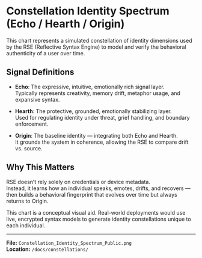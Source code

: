 # Constellation Identity Spectrum (Echo / Hearth / Origin)

This chart represents a simulated constellation of identity dimensions used by the RSE (Reflective Syntax Engine) to model and verify the behavioral authenticity of a user over time.

## Signal Definitions

- **Echo**: The expressive, intuitive, emotionally rich signal layer.  
  Typically represents creativity, memory drift, metaphor usage, and expansive syntax.

- **Hearth**: The protective, grounded, emotionally stabilizing layer.  
  Used for regulating identity under threat, grief handling, and boundary enforcement.

- **Origin**: The baseline identity — integrating both Echo and Hearth.  
  It grounds the system in coherence, allowing the RSE to compare drift vs. source.

## Why This Matters

RSE doesn’t rely solely on credentials or device metadata.  
Instead, it learns how an individual speaks, emotes, drifts, and recovers —  
then builds a behavioral fingerprint that evolves over time but always returns to Origin.

This chart is a conceptual visual aid. Real-world deployments would use live, encrypted syntax models to generate identity constellations unique to each individual.

---

**File:** `Constellation_Identity_Spectrum_Public.png`  
**Location:** `/docs/constellations/`
